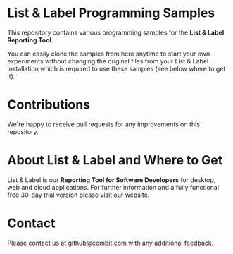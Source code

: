 # List & Label Programming Samples
This repository contains various programming samples for the **List & Label Reporting Tool**.

You can easily clone the samples from here anytime to start your own experiments without changing the original files from your List & Label installation which is required to use these samples (see below where to get it).

# Contributions
We're happy to receive pull requests for any improvements on this repository.

# About List & Label and Where to Get
List & Label is our **Reporting Tool for Software Developers** for desktop, web and cloud applications. For further information and a fully functional free 30-day trial version please visit our [website](https://www.combit.com/reporting-tool/).

# Contact
Please contact us at [github@combit.com](mailto:github@combit.com) with any additional feedback.